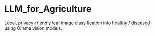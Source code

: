 # LLM_for_Agriculture
Local, privacy-friendly leaf image classification into healthy / diseased using Ollama vision models.
